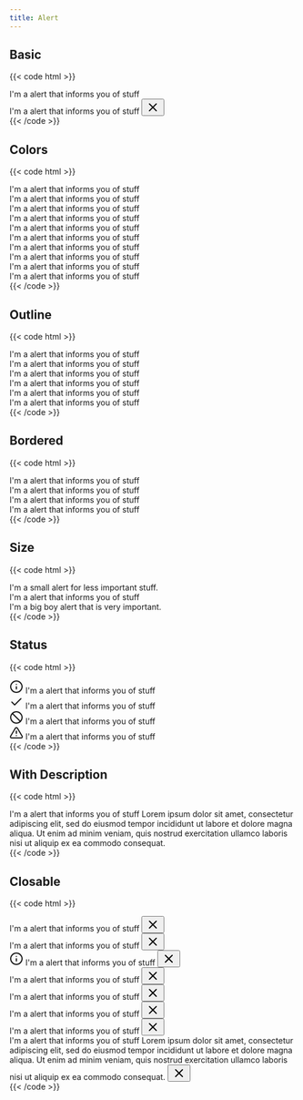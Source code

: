 ```yaml
---
title: Alert
---
```


## Basic

{{< code html >}}

<div class="space-y-2">
  <div class="alert bg-primary-light text-primary" role="alert">I'm a alert that informs you of stuff</div>
  <div class="alert bg-primary-light text-primary alert-closable" role="alert" x-data="{ open: true }" x-show="open" x-transition>
    I'm a alert that informs you of stuff
    <button class="rounded-l-none btn btn-light-primary btn-sm alert-close" @click="open = false"><svg xmlns="http://www.w3.org/2000/svg" width="24" height="24" viewBox="0 0 24 24" fill="none" stroke="currentColor" stroke-width="2" stroke-linecap="round" stroke-linejoin="round"><line x1="18" y1="6" x2="6" y2="18"></line><line x1="6" y1="6" x2="18" y2="18"></line></svg></button>
  </div>
</div>
{{< /code >}}

## Colors

{{< code html >}}

<div class="space-y-2">
  <div class="alert bg-primary-light text-primary" role="alert">I'm a alert that informs you of stuff</div>
  <div class="alert text-white bg-primary" role="alert">I'm a alert that informs you of stuff</div>
  <div class="alert text-green-800 bg-green-100" role="alert">I'm a alert that informs you of stuff</div>
  <div class="alert text-white bg-green-700" role="alert">I'm a alert that informs you of stuff</div>
  <div class="alert text-red-700 bg-red-100" role="alert">I'm a alert that informs you of stuff</div>
  <div class="alert text-white bg-red-700" role="alert">I'm a alert that informs you of stuff</div>
  <div class="alert text-yellow-800 bg-yellow-100" role="alert">I'm a alert that informs you of stuff</div>
  <div class="alert text-white bg-yellow-600" role="alert">I'm a alert that informs you of stuff</div>
  <div class="alert text-gray-900 bg-gray-100" role="alert">I'm a alert that informs you of stuff</div>
  <div class="alert text-white bg-gray-900" role="alert">I'm a alert that informs you of stuff</div>
</div>
{{< /code >}}

## Outline

{{< code html >}}

<div class="space-y-2">
  <div class="alert border text-primary" role="alert">I'm a alert that informs you of stuff</div>
  <div class="alert text-green-700 border" role="alert">I'm a alert that informs you of stuff</div>
  <div class="alert text-red-700 border" role="alert">I'm a alert that informs you of stuff</div>
  <div class="alert text-yellow-700 border" role="alert">I'm a alert that informs you of stuff</div>
  <div class="alert text-gray-200 border" role="alert">I'm a alert that informs you of stuff</div>
  <div class="alert text-gray-900 border" role="alert">I'm a alert that informs you of stuff</div>
</div>
{{< /code >}}

## Bordered

{{< code html >}}

<div class="space-y-2">
  <div class="alert border-t-4 rounded-none bg-primary-light text-primary" role="alert">I'm a alert that informs you of stuff</div>
  <div class="alert text-green-800 bg-green-100 border-l-4 rounded-none" role="alert">I'm a alert that informs you of stuff</div>
  <div class="alert text-red-700 bg-red-100 border-r-4 rounded-none" role="alert">I'm a alert that informs you of stuff</div>
  <div class="alert text-yellow-800 bg-yellow-100 border-b-4 rounded-none" role="alert">I'm a alert that informs you of stuff</div>
</div>
{{< /code >}}

## Size

{{< code html >}}

<div class="space-y-2">
  <div class="alert bg-primary-light text-primary alert-sm" role="alert">I'm a small alert for less important stuff.</div>
  <div class="alert bg-primary-light text-primary" role="alert">I'm a alert that informs you of stuff</div>
  <div class="alert bg-primary-light text-primary alert-lg" role="alert">I'm a big boy alert that is very important.</div>
</div>
{{< /code >}}

## Status

{{< code html >}}

<div class="space-y-2">
  <div class="alert bg-primary-light text-primary" role="alert"><svg xmlns="http://www.w3.org/2000/svg" width="24" height="24" viewBox="0 0 24 24" fill="none" stroke="currentColor" stroke-width="2" stroke-linecap="round" stroke-linejoin="round"><circle cx="12" cy="12" r="10"></circle><line x1="12" y1="16" x2="12" y2="12"></line><line x1="12" y1="8" x2="12.01" y2="8"></line></svg> I'm a alert that informs you of stuff</div>
  <div class="alert text-green-800 bg-green-100" role="alert"><svg xmlns="http://www.w3.org/2000/svg" width="24" height="24" viewBox="0 0 24 24" fill="none" stroke="currentColor" stroke-width="2" stroke-linecap="round" stroke-linejoin="round"><polyline points="20 6 9 17 4 12"></polyline></svg> I'm a alert that informs you of stuff</div>
  <div class="alert text-red-700 bg-red-100" role="alert"><svg xmlns="http://www.w3.org/2000/svg" width="24" height="24" viewBox="0 0 24 24" fill="none" stroke="currentColor" stroke-width="2" stroke-linecap="round" stroke-linejoin="round"><circle cx="12" cy="12" r="10"></circle><line x1="4.93" y1="4.93" x2="19.07" y2="19.07"></line></svg> I'm a alert that informs you of stuff</div>
  <div class="alert text-yellow-800 bg-yellow-100" role="alert"><svg xmlns="http://www.w3.org/2000/svg" width="24" height="24" viewBox="0 0 24 24" fill="none" stroke="currentColor" stroke-width="2" stroke-linecap="round" stroke-linejoin="round"><path d="M10.29 3.86L1.82 18a2 2 0 0 0 1.71 3h16.94a2 2 0 0 0 1.71-3L13.71 3.86a2 2 0 0 0-3.42 0z"></path><line x1="12" y1="9" x2="12" y2="13"></line><line x1="12" y1="17" x2="12.01" y2="17"></line></svg> I'm a alert that informs you of stuff</div>
</div>
{{< /code >}}

## With Description

{{< code html >}}

<div class="alert flex-col bg-primary-light text-primary" role="alert">
  <span>I'm a alert that informs you of stuff</span>
  <span>
    Lorem ipsum dolor sit amet, consectetur adipiscing elit, sed do eiusmod tempor incididunt ut labore et dolore magna aliqua. Ut enim ad minim veniam, quis nostrud exercitation ullamco laboris nisi ut aliquip ex ea commodo consequat.
  </span>
</div>
{{< /code >}}

## Closable

{{< code html >}}

<div class="space-y-2">
  <div class="alert bg-primary-light text-primary alert-closable" role="alert" x-data="{ open: true }" x-show="open" x-transition>I'm a alert that informs you of stuff
    <button class="rounded-l-none btn btn-light-primary btn-sm alert-close" @click="open = false"><svg xmlns="http://www.w3.org/2000/svg" width="24" height="24" viewBox="0 0 24 24" fill="none" stroke="currentColor" stroke-width="2" stroke-linecap="round" stroke-linejoin="round"><line x1="18" y1="6" x2="6" y2="18"></line><line x1="6" y1="6" x2="18" y2="18"></line></svg></button>
  </div>
  <div class="alert border-t-4 rounded-none bg-primary-light text-primary alert-closable" role="alert" x-data="{ open: true }" x-show="open" x-transition>I'm a alert that informs you of stuff
    <button class="rounded-none btn btn-light-primary btn-sm alert-close" @click="open = false"><svg xmlns="http://www.w3.org/2000/svg" width="24" height="24" viewBox="0 0 24 24" fill="none" stroke="currentColor" stroke-width="2" stroke-linecap="round" stroke-linejoin="round"><line x1="18" y1="6" x2="6" y2="18"></line><line x1="6" y1="6" x2="18" y2="18"></line></svg></button>
  </div>
  <div class="alert bg-primary-light text-primary alert-closable" role="alert" x-data="{ open: true }" x-show="open" x-transition><svg xmlns="http://www.w3.org/2000/svg" width="24" height="24" viewBox="0 0 24 24" fill="none" stroke="currentColor" stroke-width="2" stroke-linecap="round" stroke-linejoin="round"><circle cx="12" cy="12" r="10"></circle><line x1="12" y1="16" x2="12" y2="12"></line><line x1="12" y1="8" x2="12.01" y2="8"></line></svg> I'm a alert that informs you of stuff
    <button class="rounded-l-none btn btn-light-primary btn-sm alert-close" @click="open = false"><svg xmlns="http://www.w3.org/2000/svg" width="24" height="24" viewBox="0 0 24 24" fill="none" stroke="currentColor" stroke-width="2" stroke-linecap="round" stroke-linejoin="round"><line x1="18" y1="6" x2="6" y2="18"></line><line x1="6" y1="6" x2="18" y2="18"></line></svg></button>
  </div>
  <div class="alert border text-primary alert-closable" role="alert" x-data="{ open: true }" x-show="open" x-transition>I'm a alert that informs you of stuff
    <button class="rounded-l-none btn btn-link btn-sm alert-close" @click="open = false"><svg xmlns="http://www.w3.org/2000/svg" width="24" height="24" viewBox="0 0 24 24" fill="none" stroke="currentColor" stroke-width="2" stroke-linecap="round" stroke-linejoin="round"><line x1="18" y1="6" x2="6" y2="18"></line><line x1="6" y1="6" x2="18" y2="18"></line></svg></button>
  </div>
  <div class="alert text-white bg-primary alert-closable" role="alert" x-data="{ open: true }" x-show="open" x-transition>I'm a alert that informs you of stuff
    <button class="rounded-l-none btn btn-primary btn-sm alert-close" @click="open = false"><svg xmlns="http://www.w3.org/2000/svg" width="24" height="24" viewBox="0 0 24 24" fill="none" stroke="currentColor" stroke-width="2" stroke-linecap="round" stroke-linejoin="round"><line x1="18" y1="6" x2="6" y2="18"></line><line x1="6" y1="6" x2="18" y2="18"></line></svg></button>
  </div>
  <div class="alert bg-primary-light text-primary alert-closable alert-sm" role="alert" x-data="{ open: true }" x-show="open" x-transition>I'm a alert that informs you of stuff
    <button class="rounded-l-none btn btn-light-primary btn-xs alert-close" @click="open = false"><svg xmlns="http://www.w3.org/2000/svg" width="24" height="24" viewBox="0 0 24 24" fill="none" stroke="currentColor" stroke-width="2" stroke-linecap="round" stroke-linejoin="round"><line x1="18" y1="6" x2="6" y2="18"></line><line x1="6" y1="6" x2="18" y2="18"></line></svg></button>
  </div>
  <div class="alert bg-primary-light text-primary alert-closable alert-lg" role="alert" x-data="{ open: true }" x-show="open" x-transition>I'm a alert that informs you of stuff
    <button class="rounded-l-none btn btn-light-primary btn-sm alert-close" @click="open = false"><svg xmlns="http://www.w3.org/2000/svg" width="24" height="24" viewBox="0 0 24 24" fill="none" stroke="currentColor" stroke-width="2" stroke-linecap="round" stroke-linejoin="round"><line x1="18" y1="6" x2="6" y2="18"></line><line x1="6" y1="6" x2="18" y2="18"></line></svg></button>
  </div>
  <div class="alert flex-col bg-primary-light text-primary alert-closable" role="alert" x-data="{ open: true }" x-show="open" x-transition>
    <span>I'm a alert that informs you of stuff</span>
    <span>
      Lorem ipsum dolor sit amet, consectetur adipiscing elit, sed do eiusmod tempor incididunt ut labore et dolore magna aliqua. Ut enim ad minim veniam, quis nostrud exercitation ullamco laboris nisi ut aliquip ex ea commodo consequat.
    </span>
    <button class="rounded-l-none btn btn-light-primary btn-sm alert-close" @click="open = false"><svg xmlns="http://www.w3.org/2000/svg" width="24" height="24" viewBox="0 0 24 24" fill="none" stroke="currentColor" stroke-width="2" stroke-linecap="round" stroke-linejoin="round"><line x1="18" y1="6" x2="6" y2="18"></line><line x1="6" y1="6" x2="18" y2="18"></line></svg></button>
  </div>
</div>
{{< /code >}}
